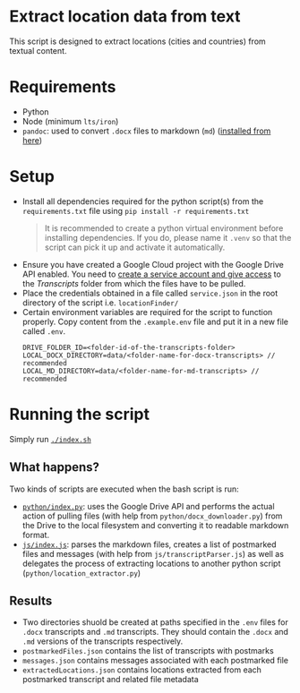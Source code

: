 # Extract location data from text

This script is designed to extract locations (cities and countries) from textual content.

# Requirements
- Python
- Node (minimum `lts/iron`)
- `pandoc`: used to convert `.docx` files to markdown (`md`) ([installed from here](https://pandoc.org/installing.html))

# Setup
- Install all dependencies required for the python script(s) from the `requirements.txt` file using `pip install -r requirements.txt`
  > It is recommended to create a python virtual environment before installing dependencies. If you do, please name it `.venv` so that the script can pick it up and activate it automatically.
- Ensure you have created a Google Cloud project with the Google Drive API enabled. You need to [create a service account and give access](https://developers.google.com/workspace/guides/create-credentials#service-account) to the _Transcripts_ folder from which the files have to be pulled.
- Place the credentials obtained in a file called `service.json` in the root directory of the script i.e. `locationFinder/`
- Certain environment variables are required for the script to function properly. Copy content from the `.example.env` file and put it in a new file called `.env`.
  ```text
  DRIVE_FOLDER_ID=<folder-id-of-the-transcripts-folder>
  LOCAL_DOCX_DIRECTORY=data/<folder-name-for-docx-transcripts> // recommended
  LOCAL_MD_DIRECTORY=data/<folder-name-for-md-transcripts> // recommended
  ```

# Running the script

Simply run [`./index.sh`](scripts/locationFinder/index.sh)

## What happens?
Two kinds of scripts are executed when the bash script is run:
- [`python/index.py`](scripts/locationFinder/python/index.py): uses the Google Drive API and performs the actual action of pulling files (with help from `python/docx_downloader.py`) from the Drive to the local filesystem and converting it to readable markdown format.
- [`js/index.js`](scripts/locationFinder/js/index.js): parses the markdown files, creates a list of postmarked files and messages (with help from `js/transcriptParser.js`) as well as delegates the process of extracting locations to another python script (`python/location_extractor.py`)

## Results

- Two directories shuold be created at paths specified in the `.env` files for `.docx` transcripts and `.md` transcripts. They should contain the `.docx` and `.md` versions of the transcripts respectively.
- `postmarkedFiles.json` contains the list of transcripts with postmarks
- `messages.json` contains messages associated with each postmarked file
- `extractedLocations.json` contains locations extracted from each postmarked transcript and related file metadata